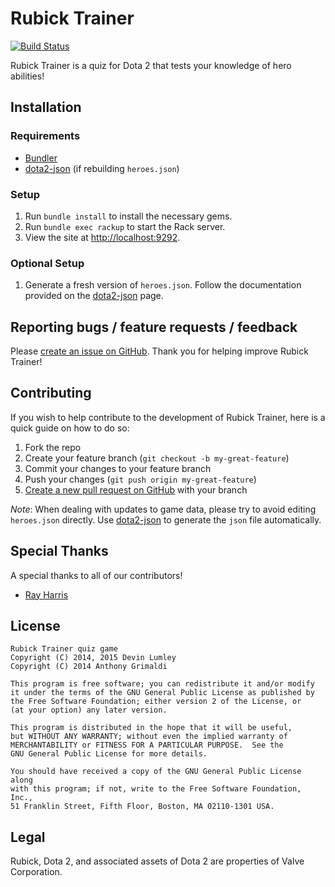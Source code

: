 # Rubick Trainer

[![Build Status](https://travis-ci.org/devinwl/rubicktrainer.svg?branch=master)](https://travis-ci.org/devinwl/rubicktrainer)

Rubick Trainer is a quiz for Dota 2 that tests your knowledge of hero abilities!

## Installation

### Requirements
- [Bundler](http://bundler.io/)
- [dota2-json](https://github.com/devinwl/dota2-json) (if rebuilding `heroes.json`)

### Setup

1. Run `bundle install` to install the necessary gems.
2. Run `bundle exec rackup` to start the Rack server.
3. View the site at [http://localhost:9292](http://localhost:9292).

### Optional Setup

1. Generate a fresh version of `heroes.json`.  Follow the documentation provided on the [dota2-json](https://github.com/devinwl/dota2-json) page.

## Reporting bugs / feature requests / feedback

Please [create an issue on GitHub](https://github.com/devinwl/rubicktrainer/issues).  Thank you for helping improve Rubick Trainer!

## Contributing

If you wish to help contribute to the development of Rubick Trainer, here is a quick guide on how to do so:

1. Fork the repo
2. Create your feature branch (`git checkout -b my-great-feature`)
3. Commit your changes to your feature branch
4. Push your changes (`git push origin my-great-feature`)
5. [Create a new pull request on GitHub](https://github.com/devinwl/rubicktrainer/compare) with your branch

*Note*: When dealing with updates to game data, please try to avoid editing `heroes.json` directly.  Use [dota2-json](https://github.com/devinwl/dota2-json) to generate the `json` file automatically.

## Special Thanks

A special thanks to all of our contributors!

- [Ray Harris](https://github.com/raymondgh)

## License

```
Rubick Trainer quiz game
Copyright (C) 2014, 2015 Devin Lumley
Copyright (C) 2014 Anthony Grimaldi

This program is free software; you can redistribute it and/or modify
it under the terms of the GNU General Public License as published by
the Free Software Foundation; either version 2 of the License, or
(at your option) any later version.

This program is distributed in the hope that it will be useful,
but WITHOUT ANY WARRANTY; without even the implied warranty of
MERCHANTABILITY or FITNESS FOR A PARTICULAR PURPOSE.  See the
GNU General Public License for more details.

You should have received a copy of the GNU General Public License along
with this program; if not, write to the Free Software Foundation, Inc.,
51 Franklin Street, Fifth Floor, Boston, MA 02110-1301 USA.
```

## Legal

Rubick, Dota 2, and associated assets of Dota 2 are properties of Valve Corporation.
